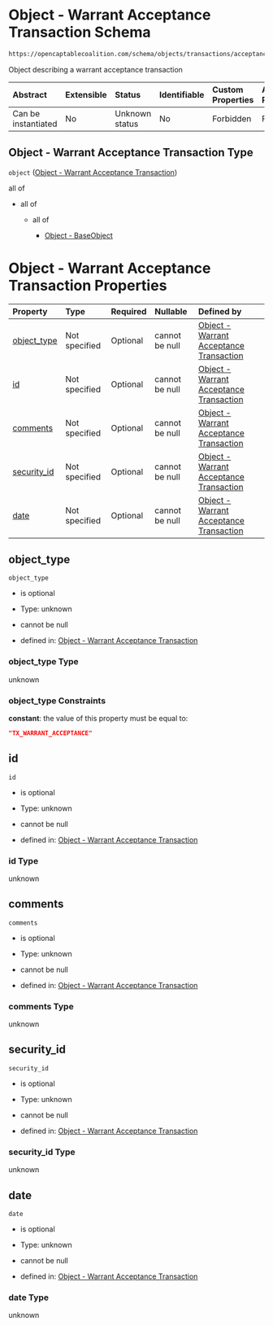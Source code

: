 # Object - Warrant Acceptance Transaction Schema

```txt
https://opencaptablecoalition.com/schema/objects/transactions/acceptance/warrant_acceptance
```

Object describing a warrant acceptance transaction

| Abstract            | Extensible | Status         | Identifiable | Custom Properties | Additional Properties | Access Restrictions | Defined In                                                                                                                         |
| :------------------ | :--------- | :------------- | :----------- | :---------------- | :-------------------- | :------------------ | :--------------------------------------------------------------------------------------------------------------------------------- |
| Can be instantiated | No         | Unknown status | No           | Forbidden         | Forbidden             | none                | [WarrantAcceptance.schema.json](../../schema/objects/transactions/acceptance/WarrantAcceptance.schema.json "open original schema") |

## Object - Warrant Acceptance Transaction Type

`object` ([Object - Warrant Acceptance Transaction](warrantacceptance.md))

all of

*   all of

    *   all of

        *   [Object - BaseObject](basetransaction-allof-object---baseobject.md "check type definition")

# Object - Warrant Acceptance Transaction Properties

| Property                    | Type          | Required | Nullable       | Defined by                                                                                                                                                                                                   |
| :-------------------------- | :------------ | :------- | :------------- | :----------------------------------------------------------------------------------------------------------------------------------------------------------------------------------------------------------- |
| [object_type](#object_type) | Not specified | Optional | cannot be null | [Object - Warrant Acceptance Transaction](warrantacceptance-properties-object_type.md "https://opencaptablecoalition.com/schema/objects/transactions/acceptance/warrant_acceptance#/properties/object_type") |
| [id](#id)                   | Not specified | Optional | cannot be null | [Object - Warrant Acceptance Transaction](warrantacceptance-properties-id.md "https://opencaptablecoalition.com/schema/objects/transactions/acceptance/warrant_acceptance#/properties/id")                   |
| [comments](#comments)       | Not specified | Optional | cannot be null | [Object - Warrant Acceptance Transaction](warrantacceptance-properties-comments.md "https://opencaptablecoalition.com/schema/objects/transactions/acceptance/warrant_acceptance#/properties/comments")       |
| [security_id](#security_id) | Not specified | Optional | cannot be null | [Object - Warrant Acceptance Transaction](warrantacceptance-properties-security_id.md "https://opencaptablecoalition.com/schema/objects/transactions/acceptance/warrant_acceptance#/properties/security_id") |
| [date](#date)               | Not specified | Optional | cannot be null | [Object - Warrant Acceptance Transaction](warrantacceptance-properties-date.md "https://opencaptablecoalition.com/schema/objects/transactions/acceptance/warrant_acceptance#/properties/date")               |

## object_type



`object_type`

*   is optional

*   Type: unknown

*   cannot be null

*   defined in: [Object - Warrant Acceptance Transaction](warrantacceptance-properties-object_type.md "https://opencaptablecoalition.com/schema/objects/transactions/acceptance/warrant_acceptance#/properties/object_type")

### object_type Type

unknown

### object_type Constraints

**constant**: the value of this property must be equal to:

```json
"TX_WARRANT_ACCEPTANCE"
```

## id



`id`

*   is optional

*   Type: unknown

*   cannot be null

*   defined in: [Object - Warrant Acceptance Transaction](warrantacceptance-properties-id.md "https://opencaptablecoalition.com/schema/objects/transactions/acceptance/warrant_acceptance#/properties/id")

### id Type

unknown

## comments



`comments`

*   is optional

*   Type: unknown

*   cannot be null

*   defined in: [Object - Warrant Acceptance Transaction](warrantacceptance-properties-comments.md "https://opencaptablecoalition.com/schema/objects/transactions/acceptance/warrant_acceptance#/properties/comments")

### comments Type

unknown

## security_id



`security_id`

*   is optional

*   Type: unknown

*   cannot be null

*   defined in: [Object - Warrant Acceptance Transaction](warrantacceptance-properties-security_id.md "https://opencaptablecoalition.com/schema/objects/transactions/acceptance/warrant_acceptance#/properties/security_id")

### security_id Type

unknown

## date



`date`

*   is optional

*   Type: unknown

*   cannot be null

*   defined in: [Object - Warrant Acceptance Transaction](warrantacceptance-properties-date.md "https://opencaptablecoalition.com/schema/objects/transactions/acceptance/warrant_acceptance#/properties/date")

### date Type

unknown
